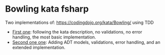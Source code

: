 # Bowling kata fsharp

Two implementations of: https://codingdojo.org/kata/Bowling/ using TDD

- [First one](/src/BowlingGame.fs): following the kata description, no validations, no error handling, the most basic implementation. 
- [Second one one](/src/ExtendedBowlingGame.fs): Adding ADT models, validations, error handling, and an extended implementation. 




